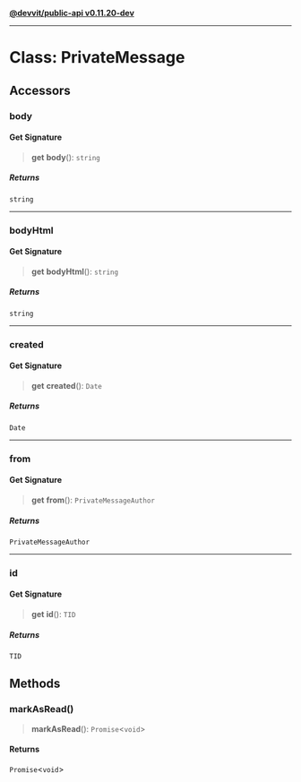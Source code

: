 [**@devvit/public-api v0.11.20-dev**](../../README.md)

---

# Class: PrivateMessage

## Accessors

<a id="body"></a>

### body

#### Get Signature

> **get** **body**(): `string`

##### Returns

`string`

---

<a id="bodyhtml"></a>

### bodyHtml

#### Get Signature

> **get** **bodyHtml**(): `string`

##### Returns

`string`

---

<a id="created"></a>

### created

#### Get Signature

> **get** **created**(): `Date`

##### Returns

`Date`

---

<a id="from"></a>

### from

#### Get Signature

> **get** **from**(): `PrivateMessageAuthor`

##### Returns

`PrivateMessageAuthor`

---

<a id="id"></a>

### id

#### Get Signature

> **get** **id**(): `TID`

##### Returns

`TID`

## Methods

<a id="markasread"></a>

### markAsRead()

> **markAsRead**(): `Promise`\<`void`\>

#### Returns

`Promise`\<`void`\>
